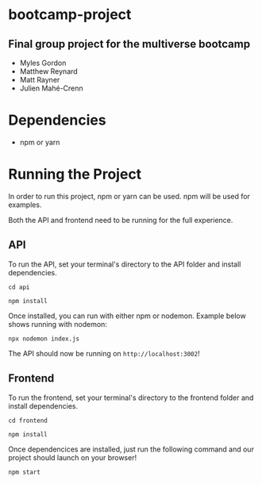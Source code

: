 # bootcamp-project

## Final group project for the multiverse bootcamp

- Myles Gordon
- Matthew Reynard
- Matt Rayner
- Julien Mahé-Crenn

# Dependencies

- npm or yarn

# Running the Project

In order to run this project, npm or yarn can be used. npm will be used for examples.

Both the API and frontend need to be running for the full experience.

## API

To run the API, set your terminal's directory to the API folder and install dependencies.

`cd api`

`npm install`

Once installed, you can run with either npm or nodemon. Example below shows running with nodemon:

`npx nodemon index.js`

The API should now be running on `http://localhost:3002`!

## Frontend

To run the frontend, set your terminal's directory to the frontend folder and install dependencies.

`cd frontend`

`npm install`

Once dependencices are installed, just run the following command and our project should launch on your browser!

`npm start`
